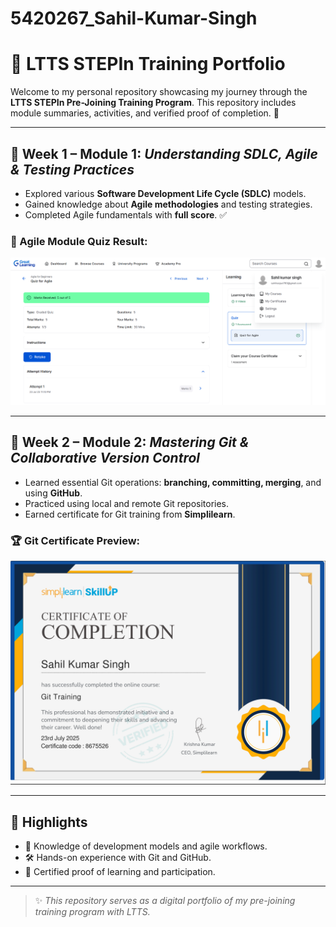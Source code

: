 # 5420267_Sahil-Kumar-Singh
# 💼 LTTS STEPIn Training Portfolio

Welcome to my personal repository showcasing my journey through the **LTTS STEPIn Pre-Joining Training Program**. This repository includes module summaries, activities, and verified proof of completion. 🚀

---

## 📘 Week 1 – Module 1: *Understanding SDLC, Agile & Testing Practices*

- Explored various **Software Development Life Cycle (SDLC)** models.
- Gained knowledge about **Agile methodologies** and testing strategies.
- Completed Agile fundamentals with **full score**. ✅

### 📸 Agile Module Quiz Result:
![Agile Quiz Screenshot](SDLC/Agile-for-beginners-completion.png)

---

## 🔧 Week 2 – Module 2: *Mastering Git & Collaborative Version Control*

- Learned essential Git operations: **branching, committing, merging**, and using **GitHub**.
- Practiced using local and remote Git repositories.
- Earned certificate for Git training from **Simplilearn**.

### 🏆 Git Certificate Preview:
![Git Training Certificate](GIT%20Training/certificate.png)

---

## 📌 Highlights

- 🧠 Knowledge of development models and agile workflows.
- 🛠️ Hands-on experience with Git and GitHub.
- 📝 Certified proof of learning and participation.

---

> ✨ *This repository serves as a digital portfolio of my pre-joining training program with LTTS.*

